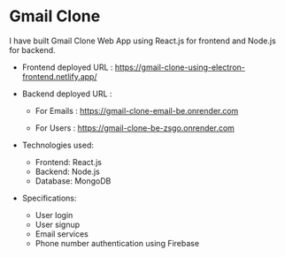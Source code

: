 # Gmail Clone

I have built Gmail Clone Web App using React.js for frontend and Node.js for backend.

- Frontend deployed URL : https://gmail-clone-using-electron-frontend.netlify.app/

- Backend deployed URL :

  - For Emails : https://gmail-clone-email-be.onrender.com

  - For Users : https://gmail-clone-be-zsgo.onrender.com

- Technologies used:
  - Frontend: React.js
  - Backend: Node.js
  - Database: MongoDB

- Specifications:
  - User login
  - User signup
  - Email services
  - Phone number authentication using Firebase
